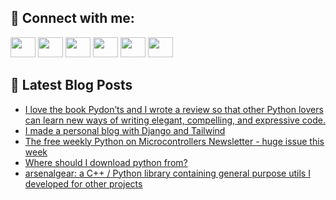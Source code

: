 ## 🔎 Connect with me:
[<img height="32" width="40" src="https://cdn.jsdelivr.net/npm/simple-icons@v5/icons/telegram.svg" />](https://t.me/bullbesh)
[<img height="32" width="40" src="https://cdn.jsdelivr.net/npm/simple-icons@v5/icons/vk.svg" />](https://vk.com/bullbesh)
[<img height="32" width="40" src="https://cdn.jsdelivr.net/npm/simple-icons@v5/icons/twitter.svg" />](https://twitter.com/bullbesh1)
[<img height="32" width="40" src="https://cdn.jsdelivr.net/npm/simple-icons@v5/icons/instagram.svg" />](https://www.instagram.com/bullbesh)
[<img height="32" width="40" src="https://cdn.jsdelivr.net/npm/simple-icons@v5/icons/reddit.svg" />](https://www.reddit.com/user/bullbesh)
[<img height="32" width="40" src="https://cdn.jsdelivr.net/npm/simple-icons@v5/icons/youtube.svg" />](https://www.youtube.com/channel/UCtfjRs6uzgq5mfm8S06WTcg)

## 📕 Latest Blog Posts
<!-- BLOG-POST-LIST:START -->
- [I love the book Pydon’ts and I wrote a review so that other Python lovers can learn new ways of writing elegant, compelling, and expressive code.](https://www.reddit.com/r/Python/comments/uw15wy/i_love_the_book_pydonts_and_i_wrote_a_review_so/)
- [I made a personal blog with Django and Tailwind](https://www.reddit.com/r/Python/comments/uw0y02/i_made_a_personal_blog_with_django_and_tailwind/)
- [The free weekly Python on Microcontrollers Newsletter - huge issue this week](https://www.reddit.com/r/Python/comments/uw0qos/the_free_weekly_python_on_microcontrollers/)
- [Where should I download python from?](https://www.reddit.com/r/Python/comments/uw0oy6/where_should_i_download_python_from/)
- [arsenalgear: a C++ / Python library containing general purpose utils I developed for other projects](https://www.reddit.com/r/Python/comments/uw09pu/arsenalgear_a_c_python_library_containing_general/)
<!-- BLOG-POST-LIST:END -->
